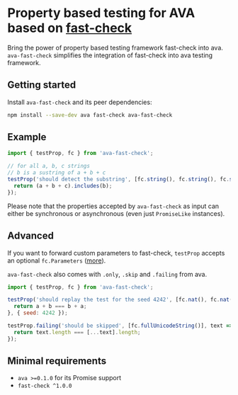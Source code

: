 # Property based testing for AVA based on [fast-check](https://github.com/dubzzz/fast-check/)

Bring the power of property based testing framework fast-check into ava.
`ava-fast-check` simplifies the integration of fast-check into ava testing framework.

## Getting started

Install `ava-fast-check` and its peer dependencies:

```bash
npm install --save-dev ava fast-check ava-fast-check
```

## Example

```javascript
import { testProp, fc } from 'ava-fast-check';

// for all a, b, c strings
// b is a sustring of a + b + c
testProp('should detect the substring', [fc.string(), fc.string(), fc.string()], (a, b, c) => {
  return (a + b + c).includes(b);
});
```

Please note that the properties accepted by `ava-fast-check` as input can either be synchronous or asynchronous (even just `PromiseLike` instances).

## Advanced

If you want to forward custom parameters to fast-check, `testProp` accepts an optional `fc.Parameters` ([more](https://github.com/dubzzz/fast-check/blob/master/documentation/Runners.md#runners)).

`ava-fast-check` also comes with `.only`, `.skip` and `.failing` from ava.

```javascript
import { testProp, fc } from 'ava-fast-check';

testProp('should replay the test for the seed 4242', [fc.nat(), fc.nat()], (a, b) => {
  return a + b === b + a;
}, { seed: 4242 });

testProp.failing('should be skipped', [fc.fullUnicodeString()], text => {
  return text.length === [...text].length;
});
```

## Minimal requirements

- `ava >=0.1.0` for its Promise support
- `fast-check ^1.0.0`
